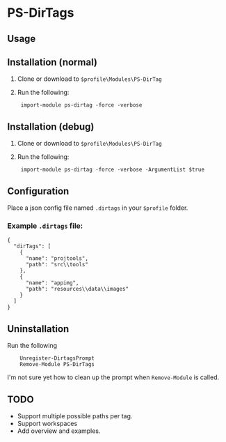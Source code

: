 PS-DirTags
==========

Usage
-----

Installation (normal)
---------------------

1) Clone or download to `$profile\Modules\PS-DirTag`
2) Run the following:

		import-module ps-dirtag -force -verbose

Installation (debug)
---------------------

1) Clone or download to `$profile\Modules\PS-DirTag`
2) Run the following:

		import-module ps-dirtag -force -verbose -ArgumentList $true


Configuration
-------------

Place a json config file named `.dirtags` in your `$profile` folder.

### Example `.dirtags` file:

```
{
  "dirTags": [
    {
      "name": "projtools",
      "path": "src\\tools"
    },
    {
      "name": "appimg",
      "path": "resources\\data\\images"
    }
  ]
}
```

Uninstallation
--------------

Run the following

        Unregister-DirtagsPrompt
        Remove-Module PS-DirTags

I'm not sure yet how to clean up the prompt when `Remove-Module` is called.


TODO
----

* Support multiple possible paths per tag.
* Support workspaces
* Add overview and examples.
